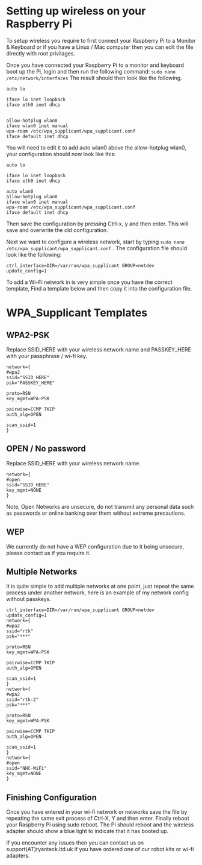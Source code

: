 Setting up wireless on your Raspberry Pi
===========

To setup wireless you require to first connect your Raspberry Pi to a Monitor & Keyboard or if you have a Linux / Mac computer then you can edit the file directly with root privilages.

Once you have connected your Raspberry Pi to a monitor and keyboard boot up the Pi, login and then run the following command: 
``` sudo nano /etc/network/interfaces ``` The result should then look like the following. 
```
auto lo

iface lo inet loopback
iface eth0 inet dhcp


allow-hotplug wlan0
iface wlan0 inet manual
wpa-roam /etc/wpa_supplicant/wpa_supplicant.conf
iface default inet dhcp
```

You will need to edit it to add auto wlan0 above the allow-hotplug wlan0, your configuration should now look like this:
```
auto lo

iface lo inet loopback
iface eth0 inet dhcp

auto wlan0
allow-hotplug wlan0
iface wlan0 inet manual
wpa-roam /etc/wpa_supplicant/wpa_supplicant.conf
iface default inet dhcp
```
Then save the configuration by pressing Ctrl-x, y and then enter. This will save and overwrite the old configuration.

Next we want to configure a wireless network, start by typing ```sudo nano /etc/wpa_supplicant/wpa_supplicant.conf``` . The configuration file should look like the following:
```
ctrl_interface=DIR=/var/run/wpa_supplicant GROUP=netdev
update_config=1
```

To add a Wi-Fi network in is very simple once you have the correct template, Find a template below and then copy it into the configuration file.



WPA_Supplicant Templates
===========

WPA2-PSK
--------
Replace SSID_HERE with your wireless network name and PASSKEY_HERE with your passphrase / wi-fi key.
```
network={
#wpa2
ssid="SSID_HERE"
psk="PASSKEY_HERE"

proto=RSN
key_mgmt=WPA-PSK

pairwise=CCMP TKIP
auth_alg=OPEN

scan_ssid=1
}
```

OPEN / No password
--------
Replace SSID_HERE with your wireless network name.
```
network={
#open
ssid="SSID_HERE"
key_mgmt=NONE
}

```
Note, Open Networks are unsecure, do not transmit any personal data such as passwords or online banking over them without extreme precautions.

WEP
--------
We currently do not have a WEP configuration due to it being unsecure, please contact us if you require it.


Multiple Networks
--------
It is quite simple to add multiple networks at one point, just repeat the same process under another network, here is an example of my network config without passkeys.
```
ctrl_interface=DIR=/var/run/wpa_supplicant GROUP=netdev
update_config=1
network={
#wpa2
ssid="rtk"
psk="***"

proto=RSN
key_mgmt=WPA-PSK

pairwise=CCMP TKIP
auth_alg=OPEN

scan_ssid=1
}
network={
#wpa2
ssid="rtk-2"
psk="***"

proto=RSN
key_mgmt=WPA-PSK

pairwise=CCMP TKIP
auth_alg=OPEN

scan_ssid=1
}
network={
#open
ssid="NHC-WiFi"
key_mgmt=NONE
}

``` 

Finishing Configuration
--------
Once you have entered in your wi-fi network or networks save the file by repeating the same exit process of Ctrl-X, Y and then enter. Finally reboot your Raspberry Pi using sudo reboot. The Pi should reboot and the wireless adapter should show a blue light to indicate that it has booted up.

If you encounter any issues then you can contact us on support(AT)ryanteck.ltd.uk if you have ordered one of our robot kits or wi-fi adapters.
